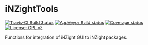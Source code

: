 # iNZightTools
[![Travis-CI Build Status](https://travis-ci.org/iNZightVIT/iNZightTools.svg?branch=dev)](https://travis-ci.org/iNZightVIT/iNZightTools)
[![AppVeyor Build status](https://ci.appveyor.com/api/projects/status/9vx9paf3v4ok95da/branch/dev?svg=true)](https://ci.appveyor.com/project/tmelliott/inzighttools/branch/dev)
[![Coverage status](https://codecov.io/gh/iNZightVIT/iNZightTools/branch/dev/graph/badge.svg)](https://codecov.io/github/iNZightVIT/iNZightTools?branch=dev)
[![License: GPL v3](https://img.shields.io/badge/License-GPL%20v3-blue.svg)](http://www.gnu.org/licenses/gpl-3.0)

Functions for integration of iNZight GUI to iNZight packages.


